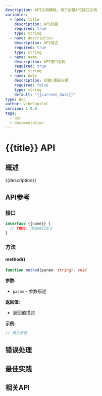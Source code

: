 ```yaml
---
description: API文档模板，用于创建API接口文档
variables:
  - name: title
    description: API标题
    required: true
    type: string
  - name: description
    description: API描述
    required: true
    type: string
  - name: name
    description: API接口名称
    required: true
    type: string
  - name: date
    description: 创建/更新日期
    required: false
    type: string
    default: "{{current_date}}"
type: doc
author: VibeCopilot
version: 1.0.0
tags:
  - api
  - documentation
---
```


# {{title}} API

## 概述

{{description}}

## API参考

### 接口

```typescript
interface {{name}} {
  // TODO: 添加接口定义
}
```

### 方法

#### method()

```typescript
function method(param: string): void
```

**参数:**

- `param` - 参数描述

**返回值:**

- 返回值描述

**示例:**

```typescript
// 用法示例
```

## 错误处理

## 最佳实践

## 相关API
